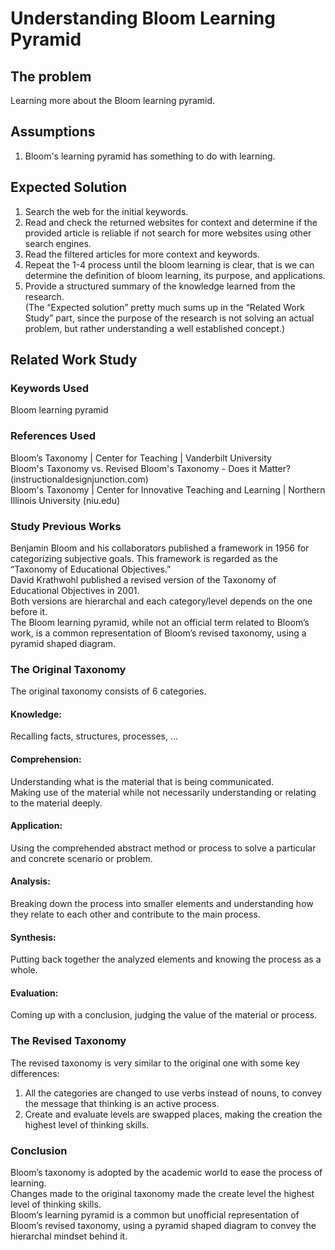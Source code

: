 # Understanding Bloom Learning Pyramid  
  
## The problem  
Learning more about the Bloom learning pyramid.  
  
## Assumptions  
1.	Bloom's learning pyramid has something to do with learning.  
  
## Expected Solution  
1. Search the web for the initial keywords.  
2. Read and check the returned websites for context and determine if the provided article is reliable if not search for more websites using other search engines.  
3. Read the filtered articles for more context and keywords.  
4. Repeat the 1-4 process until the bloom learning is clear, that is we can determine the definition of bloom learning, its purpose, and applications.  
5. Provide a structured summary of the knowledge learned from the research.  
(The “Expected solution” pretty much sums up in the “Related Work Study” part, since the purpose of the research is not solving an actual problem, but rather understanding a well established concept.)  
  
## Related Work Study  
  
### Keywords Used  
Bloom learning pyramid  
  
### References Used  
Bloom’s Taxonomy | Center for Teaching | Vanderbilt University  
Bloom's Taxonomy vs. Revised Bloom's Taxonomy - Does it Matter? (instructionaldesignjunction.com)  
Bloom's Taxonomy | Center for Innovative Teaching and Learning | Northern Illinois University (niu.edu)  
  
### Study Previous Works  
Benjamin Bloom and his collaborators published a framework in 1956 for categorizing subjective goals. This framework is regarded as the “Taxonomy of Educational Objectives.”  
David Krathwohl published a revised version of the Taxonomy of Educational Objectives in 2001.  
Both versions are hierarchal and each category/level depends on the one before it.  
The Bloom learning pyramid, while not an official term related to Bloom’s work, is a common representation of Bloom’s revised taxonomy, using a pyramid shaped diagram.  
  
### The Original Taxonomy  
The original taxonomy consists of 6 categories.  
  
#### Knowledge:  
Recalling facts, structures, processes, …  
#### Comprehension:  
Understanding what is the material that is being communicated.  
Making use of the material while not necessarily understanding or relating to the material deeply.  
#### Application:  
Using the comprehended abstract method or process to solve a particular and concrete scenario or problem.  
#### Analysis:  
Breaking down the process into smaller elements and understanding how they relate to each other and contribute to the main process.  
#### Synthesis:  
Putting back together the analyzed elements and knowing the process as a whole.  
#### Evaluation:  
Coming up with a conclusion, judging the value of the material or process.  
  
  
### The Revised Taxonomy  
The revised taxonomy is very similar to the original one with some key differences:  
1.	All the categories are changed to use verbs instead of nouns, to convey the message that thinking is an active process.  
2.	Create and evaluate levels are swapped places, making the creation the highest level of thinking skills.   
  
### Conclusion  
Bloom’s taxonomy is adopted by the academic world to ease the process of learning.  
Changes made to the original taxonomy made the create level the highest level of thinking skills.  
Bloom’s learning pyramid is a common but unofficial representation of Bloom’s revised taxonomy, using a pyramid shaped diagram to convey the hierarchal mindset behind it.  

